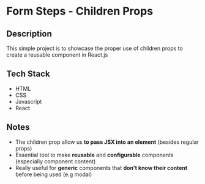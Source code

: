 # Form Steps - Children Props

## Description
This simple project is to showcase the proper use of children props to create a reusable component in React.js

## Tech Stack
- HTML
- CSS
- Javascript
- React

## Notes
- The children prop allow us **to pass JSX into an element** (besides regular props)
- Essential tool to make **reusable** and **configurable** components (especially component content)
- Really useful for **generic** components that **don't know their content** before being used (e.g modal)
